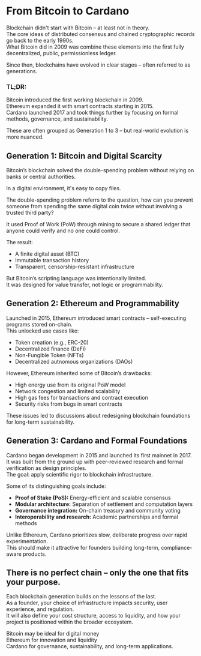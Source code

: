 # From Bitcoin to Cardano

Blockchain didn't start with Bitcoin – at least not in theory.  
The core ideas of distributed consensus and chained cryptographic records go back to the early 1990s.  
What Bitcoin did in 2009 was combine these elements into the first fully decentralized, public, permissionless ledger.

Since then, blockchains have evolved in clear stages – often referred to as generations.

### TL;DR:

Bitcoin introduced the first working blockchain in 2009.  
Ethereum expanded it with smart contracts starting in 2015.  
Cardano launched 2017 and took things further by focusing on formal methods, governance, and sustainability.  

These are often grouped as Generation 1 to 3 – but real-world evolution is more nuanced.



## Generation 1: Bitcoin and Digital Scarcity

Bitcoin’s blockchain solved the double-spending problem without relying on banks or central authorities.

In a digital environment, it's easy to copy files.   

The double-spending problem referrs to the question, how can you prevent someone from spending the same digital coin twice without involving a trusted third party?  

It used Proof of Work (PoW) through mining to secure a shared ledger that anyone could verify and no one could control.

The result:  
- A finite digital asset (BTC)  
- Immutable transaction history  
- Transparent, censorship-resistant infrastructure

But Bitcoin’s scripting language was intentionally limited.  
It was designed for value transfer, not logic or programmability.



## Generation 2: Ethereum and Programmability

Launched in 2015, Ethereum introduced smart contracts – self-executing programs stored on-chain.  
This unlocked use cases like:

- Token creation (e.g., ERC-20)  
- Decentralized finance (DeFi)  
- Non-Fungible Token (NFTs)
- Decentralized autnomous organizations (DAOs)  

However, Ethereum inherited some of Bitcoin’s drawbacks:  
- High energy use from its original PoW model  
- Network congestion and limited scalability  
- High gas fees for transactions and contract execution  
- Security risks from bugs in smart contracts



These issues led to discussions about redesigning blockchain foundations for long-term sustainability.





## Generation 3: Cardano and Formal Foundations

Cardano began development in 2015 and launched its first mainnet in 2017.  
It was built from the ground up with peer-reviewed research and formal verification as design principles.  
The goal: apply scientific rigor to blockchain infrastructure.

Some of its distinguishing goals include:
- **Proof of Stake (PoS):** Energy-efficient and scalable consensus  
- **Modular architecture:** Separation of settlement and computation layers  
- **Governance integration:** On-chain treasury and community voting  
- **Interoperability and research:** Academic partnerships and formal methods

Unlike Ethereum, Cardano prioritizes slow, deliberate progress over rapid experimentation.  
This should make it attractive for founders building long-term, compliance-aware products.





## There is no perfect chain – only the one that fits your purpose.

Each blockchain generation builds on the lessons of the last.  
As a founder, your choice of infrastructure impacts security, user experience, and regulation.  
It will also define your cost structure, access to liquidity, and how your project is positioned within the broader ecosystem.  

Bitcoin may be ideal for digital money  
Ethereum for innovation and liquidity  
Cardano for governance, sustainability, and long-term applications.

